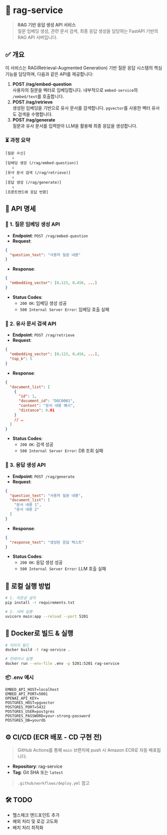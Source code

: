 # 🧠 rag-service
> **RAG 기반 응답 생성 API 서비스**  
> 질문 임베딩 생성, 관련 문서 검색, 최종 응답 생성을 담당하는 FastAPI 기반의 RAG API 서버입니다.

## ✅ 개요
이 서비스는 RAG(Retrieval-Augmented Generation) 기반 질문 응답 시스템의 핵심 기능을 담당하며, 다음과 같은 API를 제공합니다:
1. **POST /rag/embed-question**  
   사용자의 질문을 벡터로 임베딩합니다. 내부적으로 `embed-service`의 `/embed/text`를 호출합니다.
2. **POST /rag/retrieve**  
   생성된 임베딩을 기반으로 유사 문서를 검색합니다. `pgvector`를 사용한 벡터 유사도 검색을 수행합니다.
3. **POST /rag/generate**  
   질문과 유사 문서를 입력받아 LLM을 활용해 최종 응답을 생성합니다.

### ⏳ 과정 요약
```
[질문 수신]
   ↓
[임베딩 생성 (/rag/embed-question)]
   ↓
[유사 문서 검색 (/rag/retrieve)]
   ↓
[응답 생성 (/rag/generate)]
   ↓
[프론트엔드에 응답 반환]
```

## 🧩 API 명세

### 🔹 1. 질문 임베딩 생성 API
- **Endpoint**: `POST /rag/embed-question`
- **Request**:
```json
{
  "question_text": "사용자 질문 내용"
}
```
- **Response**:
```json
{
  "embedding_vector": [0.123, 0.456, ...]
}
```
- **Status Codes**:  
  - `200 OK`: 임베딩 생성 성공  
  - `500 Internal Server Error`: 임베딩 호출 실패  


### 🔹 2. 유사 문서 검색 API
- **Endpoint**: `POST /rag/retrieve`
- **Request**:
```json
{
  "embedding_vector": [0.123, 0.456, ...],
  "top_k": 5
}
```
- **Response**:
```json
{
  "document_list": [
    {
      "id": 1,
      "document_id": "DOC0001",
      "content": "문서 내용 예시",
      "distance": 0.01
    }
    // …
  ]
}
```
- **Status Codes**:  
  - `200 OK`: 검색 성공  
  - `500 Internal Server Error`: DB 조회 실패  


### 🔹 3. 응답 생성 API
- **Endpoint**: `POST /rag/generate`
- **Request**:
```json
{
  "question_text": "사용자 질문 내용",
  "document_list": [
    "문서 내용 1",
    "문서 내용 2"
  ]
}
```
- **Response**:
```json
{
  "response_text": "생성된 응답 텍스트"
}
```
- **Status Codes**:  
  - `200 OK`: 응답 생성 성공  
  - `500 Internal Server Error`: LLM 호출 실패  

## 🚀 로컬 실행 방법
```bash
# 1. 의존성 설치
pip install -r requirements.txt

# 2. 서버 실행
uvicorn main:app --reload --port 5201
```

## 🐳 Docker로 빌드 & 실행
```bash
# 이미지 빌드
docker build -t rag-service .

# 컨테이너 실행
docker run --env-file .env -p 5201:5201 rag-service
```

### 📦 .env 예시
```dotenv
EMBED_API_HOST=localhost
EMBED_API_PORT=5001
OPENAI_API_KEY=
POSTGRES_HOST=pgvector
POSTGRES_PORT=5432
POSTGRES_USER=postgres
POSTGRES_PASSWORD=your-strong-password
POSTGRES_DB=yourdb
```

## ⚙️ CI/CD (ECR 배포 - CD 구현 전)
> GitHub Actions를 통해 `main` 브랜치에 push 시 Amazon ECR로 자동 배포됩니다.  
- **Repository**: rag-service  
- **Tag**: Git SHA 또는 `latest`  
> `.github/workflows/deploy.yml` 참고  

## 🛠️ TODO
- 헬스체크 엔드포인트 추가  
- 예외 처리 및 로깅 고도화  
- 배치 처리 최적화  
